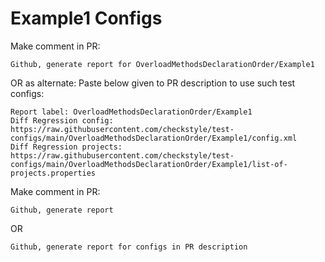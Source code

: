 # Example1 Configs
Make comment in PR:
```
Github, generate report for OverloadMethodsDeclarationOrder/Example1
```
OR as alternate:
Paste below given to PR description to use such test configs:
```
Report label: OverloadMethodsDeclarationOrder/Example1
Diff Regression config: https://raw.githubusercontent.com/checkstyle/test-configs/main/OverloadMethodsDeclarationOrder/Example1/config.xml
Diff Regression projects: https://raw.githubusercontent.com/checkstyle/test-configs/main/OverloadMethodsDeclarationOrder/Example1/list-of-projects.properties
```
Make comment in PR:
```
Github, generate report
```
OR
```
Github, generate report for configs in PR description
```
